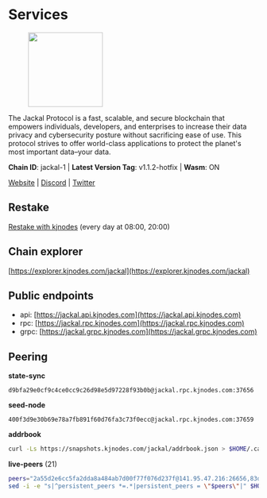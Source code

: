 # Services

<figure><img src="https://raw.githubusercontent.com/kj89/testnet_manuals/main/pingpub/logos/jackal.png" width="150" alt=""><figcaption></figcaption></figure>

The Jackal Protocol is a fast, scalable, and secure blockchain that empowers  individuals, developers, and enterprises to increase their data privacy and  cybersecurity posture without sacrificing ease of use. This protocol strives  to offer world-class applications to protect the planet's most important data–your data.

**Chain ID**: jackal-1 | **Latest Version Tag**: v1.1.2-hotfix | **Wasm**: ON

[Website](https://jackalprotocol.com) | [Discord](https://discord.com/invite/5GKym3p6rj) | [Twitter](https://twitter.com/Jackal_Protocol)

## Restake

[Restake with kjnodes](https://restake.app/jackal/jklvaloper1tr3wm3mdkz0tda6t7vavqnn7fe2g4un0f67xmt) (every day at 08:00, 20:00)
## Chain explorer
[https://explorer.kjnodes.com/jackal](https://explorer.kjnodes.com/jackal)

## Public endpoints

* api: [https://jackal.api.kjnodes.com](https://jackal.api.kjnodes.com)
* rpc: [https://jackal.rpc.kjnodes.com](https://jackal.rpc.kjnodes.com)
* grpc: [https://jackal.grpc.kjnodes.com](https://jackal.grpc.kjnodes.com)

## Peering

**state-sync**

```text
d9bfa29e0cf9c4ce0cc9c26d98e5d97228f93b0b@jackal.rpc.kjnodes.com:37656
```

**seed-node**

```text
400f3d9e30b69e78a7fb891f60d76fa3c73f0ecc@jackal.rpc.kjnodes.com:37659
```

**addrbook**
```bash
curl -Ls https://snapshots.kjnodes.com/jackal/addrbook.json > $HOME/.canine/config/addrbook.json
```

**live-peers** (21)
```bash
peers="2a55d2e6cc5fa2dda8a484ab7d00f77f076d237f@141.95.47.216:26656,83d66a37202785b09aee4e3ae1b50d2ddfbf860c@162.19.89.8:10856,11c23c5341d0ac69f9ebb3be9afa7fe0e134ece0@94.79.54.137:28656,d9bfa29e0cf9c4ce0cc9c26d98e5d97228f93b0b@65.109.88.38:37656,dd3cab79ffae0aed4f519503b66e9403c69eeb14@85.237.193.101:25565,289c3e984194ac2ccaa74e201147010648e90970@195.3.223.108:26656,0985977a794b298e7ef990fe344d572c60c453b1@172.105.72.158:26656,ff94a29e02de8369faf37c76d3c97684bbd51bd6@185.16.38.165:17556,6fb595ce8c3a58ce4498537ddfe5333f36a24957@38.242.250.7:26646,399068f8371dce4ae5d7cd7da2c965e765e68f4b@65.108.238.102:17556,a2afb42b65da7013eca54778ce01dfb877c2a82a@154.12.227.132:37656,ebc272824924ea1a27ea3183dd0b9ba713494f83@95.214.52.139:26906,0841db0ae5e5443905837e196d2e1ffd31f2e480@131.153.202.81:36656,6852add4eaa027707a6000c78ea9e7cde81b058f@18.118.26.4:26656,68205c025ec65bf4d4183691d19d15b0a72221ec@65.108.42.185:26656,d39fecbc409541de13fa644d90066d4dabe08262@95.165.89.222:24475,a79da224ad9d4501dbf1d547986ebec55d56b951@135.181.128.114:17556,c2842c76779913e05fa4256e3caab852e1782951@202.61.194.254:60756,8f68e41b8df40ea1f30ae2cae707bcc07f2da57f@51.79.27.21:14656,26b6255375a592c3b0664bd474a6975f468c3785@88.99.164.158:11126,7adbbe1a5f867a0befcf1fd94f395dd8257d718f@73.40.151.121:57656"
sed -i -e "s|^persistent_peers *=.*|persistent_peers = \"$peers\"|" $HOME/.canine/config/config.toml
```
